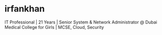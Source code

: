 # irfankhan
IT Professional | 21 Years | Senior System &amp; Network Administrator @ Dubai Medical College for Girls | MCSE, Cloud, Security
